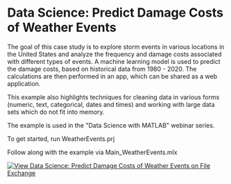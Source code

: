 # Data Science: Predict Damage Costs of Weather Events
The goal of this case study is to explore storm events in various locations in the United States and analyze the frequency and damage costs associated with different types of events. A machine learning model is used to predict the damage costs, based on historical data from 1980 - 2020. The calculations are then performed in an app, which can be shared as a web application.

This example also highlights techniques for cleaning data in various forms (numeric, text, categorical, dates and times) and working with large data sets which do not fit into memory.

The example is used in the "Data Science with MATLAB" webinar series.

To get started, run WeatherEvents.prj

Follow along with the example via Main_WeatherEvents.mlx

[![View Data Science: Predict Damage Costs of Weather Events on File Exchange](https://www.mathworks.com/matlabcentral/images/matlab-file-exchange.svg)](https://www.mathworks.com/matlabcentral/fileexchange/69337-data-science-predict-damage-costs-of-weather-events)
